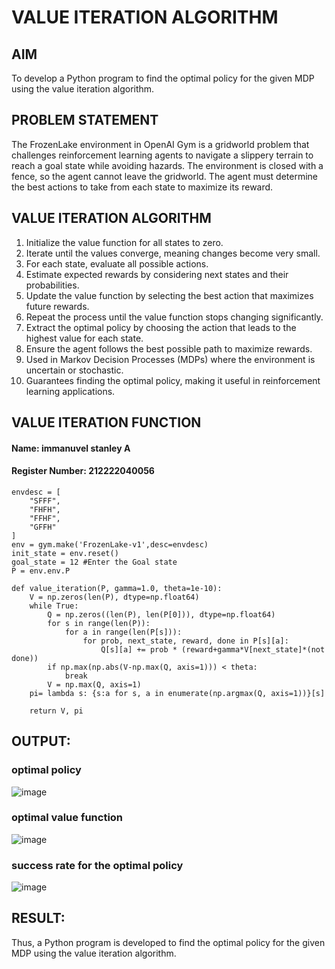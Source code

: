 # VALUE ITERATION ALGORITHM

## AIM
To develop a Python program to find the optimal policy for the given MDP using the value iteration algorithm.

## PROBLEM STATEMENT
The FrozenLake environment in OpenAI Gym is a gridworld problem that challenges reinforcement learning agents to navigate a slippery terrain to reach a goal state while avoiding hazards. The environment is closed with a fence, so the agent cannot leave the gridworld. The agent must determine the best actions to take from each state to maximize its reward.

## VALUE ITERATION ALGORITHM
1. Initialize the value function for all states to zero.
2. Iterate until the values converge, meaning changes become very small.
3. For each state, evaluate all possible actions.
4. Estimate expected rewards by considering next states and their probabilities.
5. Update the value function by selecting the best action that maximizes future rewards.
6. Repeat the process until the value function stops changing significantly.
7. Extract the optimal policy by choosing the action that leads to the highest value for each state.
8. Ensure the agent follows the best possible path to maximize rewards.
9. Used in Markov Decision Processes (MDPs) where the environment is uncertain or stochastic.
10. Guarantees finding the optimal policy, making it useful in reinforcement learning applications.

## VALUE ITERATION FUNCTION
#### Name: immanuvel stanley A
#### Register Number: 212222040056
```
envdesc = [
    "SFFF",
    "FHFH",
    "FFHF",
    "GFFH"
]
env = gym.make('FrozenLake-v1',desc=envdesc)
init_state = env.reset()
goal_state = 12 #Enter the Goal state
P = env.env.P
```
```
def value_iteration(P, gamma=1.0, theta=1e-10):
    V = np.zeros(len(P), dtype=np.float64)
    while True:
        Q = np.zeros((len(P), len(P[0])), dtype=np.float64)
        for s in range(len(P)):
            for a in range(len(P[s])):
                for prob, next_state, reward, done in P[s][a]:
                    Q[s][a] += prob * (reward+gamma*V[next_state]*(not done))
        if np.max(np.abs(V-np.max(Q, axis=1))) < theta:
            break
        V = np.max(Q, axis=1)
    pi= lambda s: {s:a for s, a in enumerate(np.argmax(Q, axis=1))}[s]

    return V, pi
```

## OUTPUT:
### optimal policy
![image](https://github.com/user-attachments/assets/856861c7-36f8-4960-ab28-82196bf4b1ab)


### optimal value function
![image](https://github.com/user-attachments/assets/dac203d0-c2c5-4ff2-81e6-929786220b70)


### success rate for the optimal policy

![image](https://github.com/user-attachments/assets/b88ef010-f1c6-4763-bb4b-8fd1c75f9eb0)


## RESULT:

Thus, a Python program is developed to find the optimal policy for the given MDP using the value iteration algorithm.
